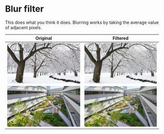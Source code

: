# Blur filter

This does what you think it does. Blurring works by taking the average value of adjacent pixels.

Original                 | Filtered
-------------------------|------------------------------------
![original](../img4.jpg) | ![filtered](./box/img4.jpg)
![original](../img5.jpg) | ![filtered](./box/img5.jpg)